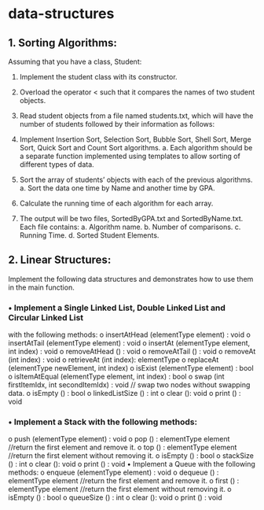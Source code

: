 # data-structures
## 1. Sorting Algorithms:
Assuming that you have a class, Student:
1. Implement the student class with its constructor.
2. Overload the operator < such that it compares the names
of two student objects.
3. Read student objects from a file named students.txt, which will have
the number of students followed by their information as follows:
4. Implement Insertion Sort, Selection Sort, Bubble Sort, Shell Sort,
Merge Sort, Quick Sort and Count Sort algorithms.
  a. Each algorithm should be a separate function implemented using
  templates to allow sorting of different types of data.

5. Sort the array of students’ objects with each of the previous algorithms.
  a. Sort the data one time by Name and another time by GPA.
6. Calculate the running time of each algorithm for each array.

7. The output will be two files, SortedByGPA.txt and SortedByName.txt. Each file
contains:
  a. Algorithm name.
  b. Number of comparisons.
  c. Running Time.
  d. Sorted Student Elements.


## 2. Linear Structures:
Implement the following data structures and demonstrates how to use them in the main
function.
### • Implement a Single Linked List, Double Linked List and Circular Linked List
with the following methods:
  o insertAtHead (elementType element) : void
  o insertAtTail (elementType element) : void
  o insertAt (elementType element, int index) : void
  o removeAtHead () : void
  o removeAtTail () : void
  o removeAt (int index) : void
  o retrieveAt (int index): elementType
  o replaceAt (elementType newElement, int index)
  o isExist (elementType element) : bool
  o isItemAtEqual (elementType element, int index) : bool
  o swap (int firstItemIdx, int secondItemIdx) : void // swap two nodes without swapping
  data.
  o isEmpty () : bool
  o linkedListSize () : int
  o clear (): void
  o print () : void
### • Implement a Stack with the following methods:
  o push (elementType element) : void
  o pop () : elementType element //return the first element and remove it.
  o top () : elementType element //return the first element without removing it.
  o isEmpty () : bool
  o stackSize () : int
  o clear (): void
  o print () : void
  • Implement a Queue with the following methods:
  o enqueue (elementType element) : void
  o dequeue () : elementType element //return the first element and remove it.
  o first () : elementType element //return the first element without removing it.
  o isEmpty () : bool
  o queueSize () : int
  o clear (): void
  o print () : void
